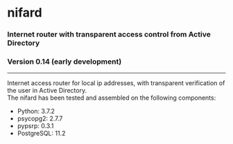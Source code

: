 # nifard
### Internet router with transparent access control from Active Directory
### Version 0.14 (early development)
<hr>
Internet access router for local ip addresses, with transparent verification of the user in Active Directory.
<br>
The nifard has been tested and assembled on the following components:
<ul>
  <li>Python: 3.7.2</li>
  <li>psycopg2: 2.7.7</li>
  <li>pypsrp: 0.3.1 </li>
  <li>PostgreSQL: 11.2 </li>
 </ul>
